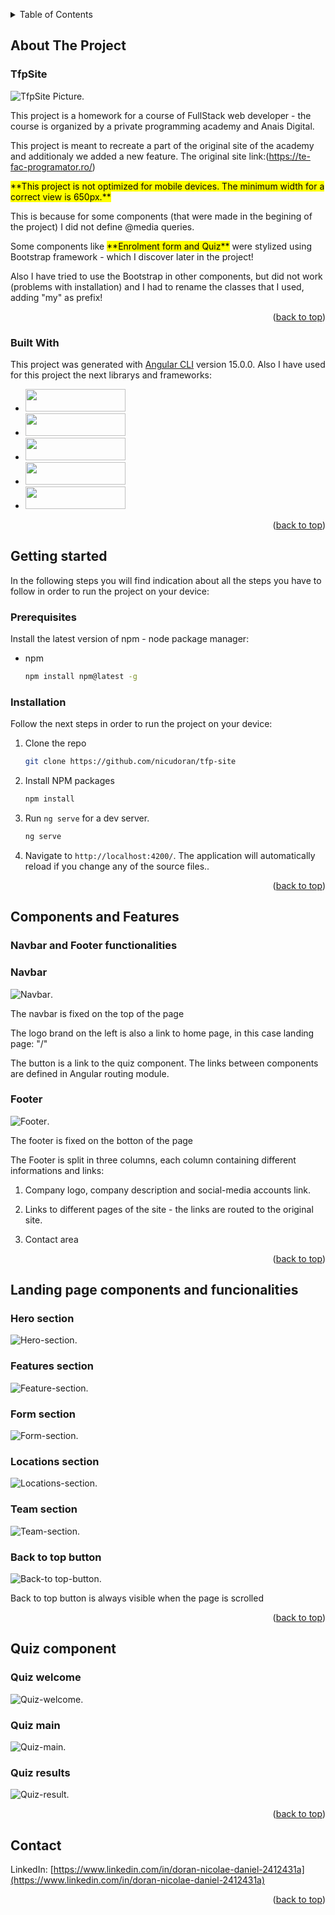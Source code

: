 <!-- TABLE OF CONTENTS -->

<a name="readme-top"></a>

<details>
  <summary>Table of Contents</summary>
  <ol>
    <li>
      <a href="#about-the-project">About The Project</a>
      <ul>
        <li><a href="#built-with">Built With</a></li>
      </ul>
    </li>
    <li>
      <a href="#getting-started">Getting started</a>
      <ul>
        <li><a href="#prerequisites">Prerequisites</a></li>
        <li><a href="#installation">Installation</a></li>
      </ul>
    </li>
    <li><a href="#components-and-features">Components and Features</a>
    <ul>
        <li><a href="#navbar-and-footer-functionalities">Navbar and Footer functionalities</a>
            <ul>
              <li><a href="#navbar">Navbar</a></li>
              <li><a href="#footer">Footer</a></li>
            </ul>
        </li>
        <li><a href="#landing-page-components-and-funcionalities">Landing page components and funcionalities</a>
          <ul>
            <li><a href="#hero-section">Hero section</a></li>
            <li><a href="#features-section">Features section</a></li>
            <li><a href="#form-section">Form section</a></li>
            <li><a href="#locations-section">Locations section</a></li>
            <li><a href="#team-section">Team section</a></li>
            <li><a href="#back-to-top-button">Back to top button</a></li>
          </ul>
        </li>
        <li><a href="#quiz-component">Quiz component</a>
            <ul>
              <li><a href="#quiz-welcome">Quiz welcome</a></li>
              <li><a href="#quiz-main">Quiz main</a></li>
              <li><a href="#quiz-results">Quiz results</a></li>
          </ul>
        </li>
      </ul>
    </li>
    <li><a href="#contact">Contact</a></li>
  </ol>
</details>

<!-- ABOUT THE PROJECT -->

## About The Project

### TfpSite

![TfpSite Picture](./src/assets/readme/ReadMe1.png "Project screenshot").

This project is a homework for a course of FullStack web developer - the course is organized by a private programming academy and Anais Digital.

This project is meant to recreate a part of the original site of the academy and additionaly we added a new feature.
The original site link:(https://te-fac-programator.ro/)

<mark style="background-color: #FFFF00">
**This project is not optimized for mobile devices.
The minimum width for a correct view is 650px.**
</mark>
<p>
This is because for some components (that were made in the begining of the project) I did not define @media queries.
</p>
<p>Some components like <mark style="background-color: #FFFF00">**Enrolment form and Quiz**</mark> were stylized using Bootstrap framework - which I discover later in the project!</p>
<p>Also I have tried to use the Bootstrap in other components, but did not work (problems with installation) and I had to rename the classes that I used, adding "my" as prefix!</p>

<p align="right">(<a href="#readme-top">back to top</a>)</p>

### Built With

This project was generated with [Angular CLI](https://github.com/angular/angular-cli) version 15.0.0.
Also I have used for this project the next librarys and frameworks:

- <a href="https://angular.io">
  <img src="./src/assets/readme/angular.svg" width="160" height="36">
  </a>
- <a href="https://getbootstrap.com/">
  <img src="./src/assets/readme/bootstrap.svg" width="160"  height="36">
  </a>
- <a href="https://www.npmjs.com/package/ngx-owl-carousel-o">
  <img src="./src/assets/readme/owl-carousel.png" width="160"  height="36">
  </a>
- <a href="https://fontawesome.com/v4/icons/">
  <img src="./src/assets/readme/font-awesome.png" width="160"  height="36">
  </a>
- <a href="http://svgicons.sparkk.fr/">
  <img src="./src/assets/readme/icons.png" width="160"  height="36">
  </a>

<p align="right">(<a href="#readme-top">back to top</a>)</p>

<!-- GETTING STARTED -->

## Getting started

In the following steps you will find indication about all the steps you have to follow in order to run the project on your device:

### Prerequisites

Install the latest version of npm - node package manager:

- npm
  ```sh
  npm install npm@latest -g
  ```

### Installation

Follow the next steps in order to run the project on your device:

1. Clone the repo
   ```sh
   git clone https://github.com/nicudoran/tfp-site
   ```
2. Install NPM packages
   ```sh
   npm install
   ```
3. Run `ng serve` for a dev server.
   ```sh
   ng serve
   ```
4. Navigate to `http://localhost:4200/`. The application will automatically reload if you change any of the source files..

<p align="right">(<a href="#readme-top">back to top</a>)</p>

<!-- Components and Features -->

## Components and Features

### Navbar and Footer functionalities

### Navbar

![Navbar](./src/assets/readme/navbar.gif "navbar animation").

<p>The navbar is fixed on the top of the page</p>
<p>The logo brand on the left is also a link to home page, in this case landing page: "/"</p>
<p>The button is a link to the quiz component. The links between components are defined in Angular routing module.</p>

### Footer

![Footer](./src/assets/readme/footer.png "Footer image").

<p>The footer is fixed on the botton of the page</p>
<p>The Footer is split in three columns, each column containing different informations and links:</p>

1. Company logo, company description and social-media accounts link.
2. Links to different pages of the site - the links are routed to the original site.

3. Contact area

<p align="right">(<a href="#readme-top">back to top</a>)</p>

<!-- Landing page components and funcionalities -->

## Landing page components and funcionalities

### Hero section

![Hero-section](./src/assets/readme/hero-section.gif "Hero section animation").

### Features section

![Feature-section](./src/assets/readme/features.gif "Feature section animation").

### Form section

![Form-section](./src/assets/readme/enrolment.png "Enrolment section").

### Locations section

![Locations-section](./src/assets/readme/locations.gif "Locations section").

### Team section

![Team-section](./src/assets/readme/team.gif "Team section").

### Back to top button

![Back-to top-button](./src/assets/readme/back.png "Back to top button image").

<p>Back to top button is always visible when the page is scrolled</p>

<p align="right">(<a href="#readme-top">back to top</a>)</p>

<!-- Quiz component -->

## Quiz component

### Quiz welcome

![Quiz-welcome](./src/assets/readme/quiz-welcome.gif "Quiz welcome").

### Quiz main

![Quiz-main](./src/assets/readme/quiz-main.gif "Quiz-main").

### Quiz results

![Quiz-result](./src/assets/readme/quiz-result.gif "Quiz results").

<p align="right">(<a href="#readme-top">back to top</a>)</p>

<!-- CONTACT -->

## Contact

LinkedIn: [https://www.linkedin.com/in/doran-nicolae-daniel-2412431a](https://www.linkedin.com/in/doran-nicolae-daniel-2412431a)

<p align="right">(<a href="#readme-top">back to top</a>)</p>
